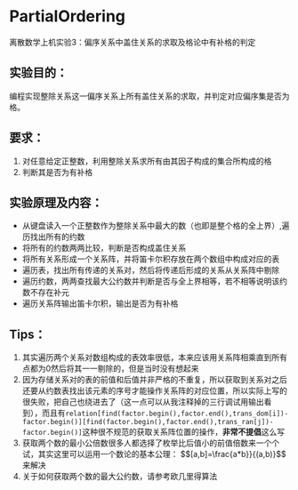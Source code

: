 # PartialOrdering

<script type="text/javascript" src="http://cdn.mathjax.org/mathjax/latest/MathJax.js?config=default"></script>

离散数学上机实验3：偏序关系中盖住关系的求取及格论中有补格的判定

## 实验目的：
编程实现整除关系这一偏序关系上所有盖住关系的求取，并判定对应偏序集是否为格。

## 要求：
1.  对任意给定正整数，利用整除关系求所有由其因子构成的集合所构成的格
2. 判断其是否为有补格 

## 实验原理及内容：
* 从键盘读入一个正整数作为整除关系中最大的数（也即是整个格的全上界）,遍历找出所有的约数
* 将所有的约数两两比较，判断是否构成盖住关系
* 将所有关系形成一个关系阵，并将笛卡尔积存放在两个数组中构成对应的表
* 遍历表，找出所有传递的关系对，然后将传递后形成的关系从关系阵中剔除
* 遍历约数，两两查找最大公约数并判断是否与全上界相等，若不相等说明该约数不存在补元
* 遍历关系阵输出笛卡尔积，输出是否为有补格

## Tips：
1. 其实遍历两个关系对数组构成的表效率很低，本来应该用关系阵相乘直到所有点都为0然后将其一一剔除的，但是当时没有想起来
2. 因为存储关系对的表的前值和后值并非严格的不重复，所以获取到关系对之后还要从约数表找出该元素的序号才能操作关系阵的对应位置，所以实际上写的很失败，把自己也绕进去了（这一点可以从我注释掉的三行调试用输出看到），而且有`relation[find(factor.begin(),factor.end(),trans_dom[i])-factor.begin()][find(factor.begin(),factor.end(),trans_ran[j])-factor.begin()]`这种很不规范的获取关系阵位置的操作，**非常不提倡**这么写
3. 获取两个数的最小公倍数很多人都选择了枚举比后值小的前值倍数来一个个试，其实这里可以运用一个数论的基本公理：
$$[a,b]=\frac{a*b}}{(a,b)}$$
来解决
4. 关于如何获取两个数的最大公约数，请参考欧几里得算法